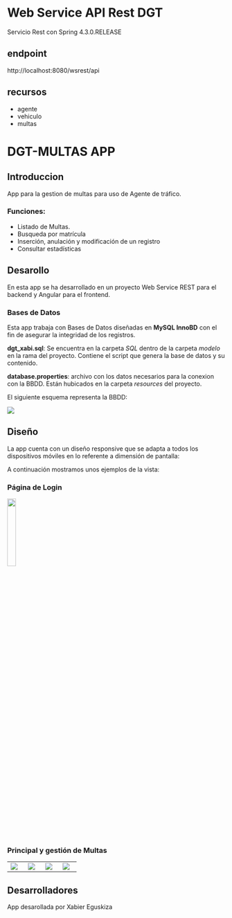 # Web Service API Rest DGT

Servicio Rest con Spring 4.3.0.RELEASE

## endpoint

http://localhost:8080/wsrest/api

## recursos

* agente
* vehiculo
* multas

# DGT-MULTAS APP

## Introduccion

App para la gestion de multas para uso de Agente de tráfico.

### Funciones:
* Listado de Multas.
* Busqueda por matrícula
* Inserción, anulación y modificación de un registro
* Consultar estadísticas


## Desarollo
En esta app se ha desarrollado en un proyecto Web Service REST para el backend y Angular para el frontend.

### Bases de Datos

Esta app trabaja con Bases de Datos diseñadas en **MySQL InnoBD** con el fin de asegurar la integridad de los registros.

**dgt_xabi.sql**: Se encuentra en la carpeta *SQL* dentro de la carpeta *modelo* en la rama del proyecto. Contiene el script que genera la base de datos y su contenido.

**database.properties**: archivo con los datos necesarios para la conexion con la BBDD. Están hubicados en la carpeta *resources* del proyecto.


El siguiente esquema representa la BBDD:

<img src="https://github.com/ipartek/java_2018_0554/blob/xabiereguskiza/dgt/WS_REST/src/main/webapp/imagenes/esquema.png"></img>



## Diseño 
La app cuenta con un diseño responsive que se adapta a todos los dispositivos móviles en lo referente a dimensión de pantalla:
 
  A continuación mostramos unos ejemplos de la vista:
  
 ### Página de Login
 <img src="https://github.com/ipartek/java_2018_0554/blob/xabiereguskiza/dgt/WS_REST/src/main/webapp/imagenes/login.png" width="20%">
  
 ### Principal y gestión de Multas
 
<table>
<tr>
<td width="20%"><img src="https://github.com/ipartek/java_2018_0554/blob/xabiereguskiza/dgt/WS_REST/src/main/webapp/imagenes/principal.png"></td>
<td width="20%"><img src="https://github.com/ipartek/java_2018_0554/blob/xabiereguskiza/dgt/WS_REST/src/main/webapp/imagenes/buscar.png"></td>
<td width="20%"><img src="https://github.com/ipartek/java_2018_0554/blob/xabiereguskiza/dgt/WS_REST/src/main/webapp/imagenes/multar.png"></td>
<td width="20%"><img src="https://github.com/ipartek/java_2018_0554/blob/xabiereguskiza/dgt/WS_REST/src/main/webapp/imagenes/multas.png"></td>


 </tr>
 
 </table>
 

## Desarrolladores
App desarollada por Xabier Eguskiza